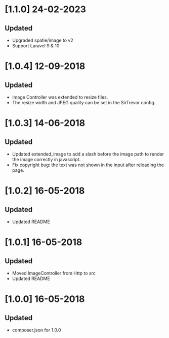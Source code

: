 # [1.1.0] 24-02-2023
## Updated
- Upgraded spatie/image to v2
- Support Laravel 9 & 10

# [1.0.4] 12-09-2018
## Updated
- Image Controller was extended to resize files.
- The resize width and JPEG quality can be set in the SirTrevor config.

# [1.0.3] 14-06-2018
## Updated
- Updated extended_image to add a slash before the image path to render the image correctly in javascript.
- Fix copyright bug: the text was not shown in the input after reloading the page.

# [1.0.2] 16-05-2018
## Updated
- Updated README

# [1.0.1] 16-05-2018
## Updated
- Moved ImageController from Http to src
- Updated README

# [1.0.0] 16-05-2018
## Updated
- composer.json for 1.0.0
